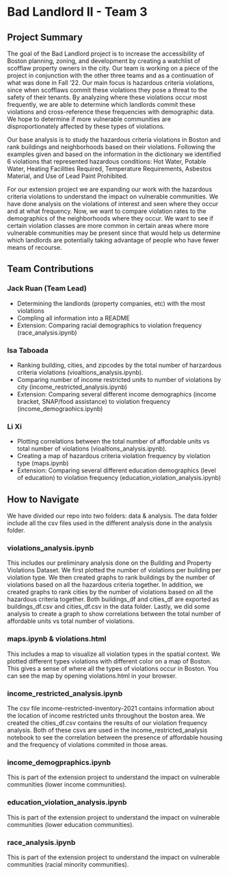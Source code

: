 # Bad Landlord II - Team 3

## Project Summary 

The goal of the Bad Landlord project is to increase the accessibility of Boston planning, zoning, and development by creating a watchlist of scofflaw property owners in the city. Our team is working on a piece of the project in conjunction with the other three teams and as a continuation of what was done in Fall ‘22. Our main focus is hazardous criteria violations, since when scofflaws commit these violations they pose a threat to the safety of their tenants. By analyzing where these violations occur most frequently, we are able to determine which landlords commit these violations and cross-reference these frequencies with demographic data. We hope to determine if more vulnerable communities are disproportionately affected by these types of violations.

Our base analysis is to study the hazardous criteria violations in Boston and rank buildings and neighborhoods based on their violations. Following the examples given and based on the information in the dictionary we identified 6 violations that represented hazardous conditions: Hot Water, Potable Water, Heating Facilities Required, Temperature Requirements, Asbestos Material, and Use of Lead Paint Prohibited.

For our extension project we are expanding our work with the hazardous criteria violations to understand the impact on vulnerable communities. We have done analysis on the violations of interest and seen where they occur and at what frequency. Now, we want to compare violation rates to the demographics of the neighborhoods where they occur. We want to see if certain violation classes are more common in certain areas where more vulnerable communities may be present since that would help us determine which landlords are potentially taking advantage of people who have fewer means of recourse.

## Team Contributions

### Jack Ruan (Team Lead)
- Determining the landlords (property companies, etc) with the most violations
- Compling all information into a README
- Extension: Comparing racial demographics  to violation frequency (race_analysis.ipynb)

### Isa Taboada
- Ranking building, cities, and zipcodes by the total number of harzardous criteria violations (vioaltions_analysis.ipynb).
- Comparing number of income restricted units to number of violations by city (income_restricted_analysis.ipynb)
- Extension: Comparing several different income demographics (income bracket, SNAP/food assistance) to violation frequency (income_demograohics.ipynb)

### Li Xi
- Plotting correlations between the total number of affordable units vs total number of violations (vioaltions_analysis.ipynb).
- Creating a map of hazardous criteria violation frequency by violation type (maps.ipynb)
- Extension: Comparing several different education demographics (level of education) to violation frequency (education_violation_analysis.ipynb)

## How to Navigate

We have divided our repo into two folders: data & analysis. The data folder include all the csv files used in the different analysis done in the analysis folder. 

### violations_analysis.ipynb
This includes our preliminary analysis done on the Building and Property Violations Dataset. We first plotted the number of violations per building per violation type. We then created graphs to rank buildings by the number of violations based on all the hazardous criteria together. In addition, we created graphs to rank cities by the number of violations based on all the hazardous criteria together. Both buildings_df and cities_df are exported as buildings_df.csv and cities_df.csv in the data folder. Lastly, we did some analysis to create a graph to show correlations between the total number of affordable units vs total number of violations. 

### maps.ipynb & violations.html
This includes a map to visualize all violation types in the spatial context. We plotted different types violations with different color on a map of Boston. This gives a sense of where all the types of violations occur in Boston. You can see the map by opening violations.html in your browser.

### income_restricted_analysis.ipynb
The csv file income-restricted-inventory-2021 contains information about the location of income restricted units throughout the boston area. We created the cities_df.csv contains the results of our violation frequency analysis. Both of these csvs are used in the income_restricted_analysis notebook to see the correlation between the presence of affordable housing and the frequency of violations commited in those areas.


### income_demogpraphics.ipynb
This is part of the extension project to understand the impact on vulnerable communities (lower income communities). 

### education_violation_analysis.ipynb
This is part of the extension project to understand the impact on vulnerable communities (lower education communities).

### race_analysis.ipynb
This is part of the extension project to understand the impact on vulnerable communities (racial minority communities).
